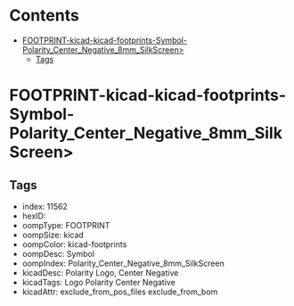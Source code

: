 



Contents
========

* [FOOTPRINT-kicad-kicad-footprints-Symbol-Polarity_Center_Negative_8mm_SilkScreen>](#footprint-kicad-kicad-footprints-symbol-polarity_center_negative_8mm_silkscreen)
	* [Tags](#tags)

# FOOTPRINT-kicad-kicad-footprints-Symbol-Polarity_Center_Negative_8mm_SilkScreen>

## Tags

- index: 11562
- hexID: 
- oompType: FOOTPRINT
- oompSize: kicad
- oompColor: kicad-footprints
- oompDesc: Symbol
- oompIndex: Polarity_Center_Negative_8mm_SilkScreen
- kicadDesc: Polarity Logo, Center Negative
- kicadTags: Logo Polarity Center Negative
- kicadAttr: exclude_from_pos_files exclude_from_bom
